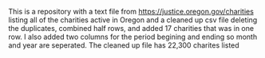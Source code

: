 This is a repository with a text file from https://justice.oregon.gov/charities listing all of the charities active in Oregon 
and a cleaned up csv file deleting the duplicates, combined half rows, and added 17 charities that was in one row. I also added two columns for the period begining and ending so month and year are seperated. 
The cleaned up file has 22,300 charites listed 
